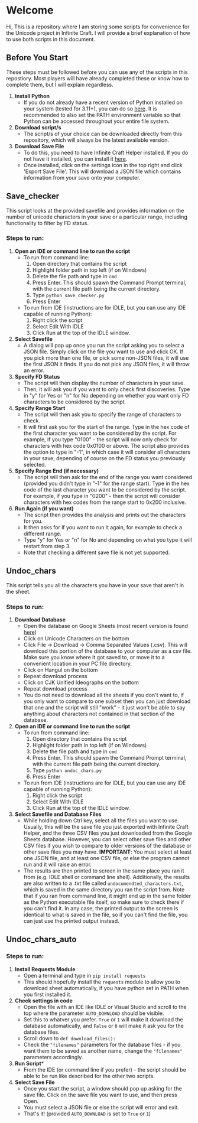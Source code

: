 # Welcome
Hi, This is a repository where I am storing some scripts for convenience for the Unicode project in Infinite Craft. I will provide a brief explanation of how to use both scripts in this document.
## Before You Start
These steps must be followed before you can use any of the scripts in this repostiory. Most players will have already completed these or know how to complete them, but I will explain regardless.
1. **Install Python**
   - If you do not already have a recent version of Python installed on your system (tested for 3.11+), you can do so [here](https://www.python.org/downloads/). It is recommended to also set the PATH environment variable so that Python can be accessed throughout your entire file system.
2. **Download script/s**
   - The script/s of your choice can be downloaded directly from this repository, which will always be the latest available version.
3. **Download Save File**
   - To do this, you need to have Infinite Craft Helper installed. If you do not have it installed, you can install it [here](https://github.com/InfiniteCraftCommunity/userscripts/tree/master/userscripts/InfiniteCraftHelper).
   - Once installed, click on the settings icon in the top right and click 'Export Save File'. This will download a JSON file which contains information from your save onto your computer.
## Save_checker
This script looks at the provided savefile and provides information on the number of unicode characters in your save or a particular range, including functionality to filter by FD status.
### Steps to run:
1. **Open an IDE or command line to run the script**
   - To run from command line:
     1. Open directory that contains the script
     2. Highlight folder path in top left (if on Windows)
     3. Delete the file path and type in `cmd`
     4. Press Enter. This should spawn the Command Prompt terminal, with the current file path being the current directory.
     5. Type `python save_checker.py`
     6. Press Enter
   - To run from IDE (instructions are for IDLE, but you can use any IDE capable of running Python):
     1. Right click the script
     2. Select Edit With IDLE
     3. Click Run at the top of the IDLE window.
2. **Select Savefile**
   - A dialog will pop up once you run the script asking you to select a JSON file. Simply click on the file you want to use and click OK. If you pick more than one file, or pick some non-JSON files, it will use the first JSON it finds. If you do not pick any JSON files, it will throw an error.
3. **Specify FD Status**
   - The script will then display the number of characters in your save.
   - Then, it will ask you if you want to only check first discoveries. Type in "y" for Yes or "n" for No depending on whether you want only FD characters to be considered by the script.
4. **Specify Range Start**
   - The script will then ask you to specify the range of characters to check.
   - It will first ask you for the start of the range. Type in the hex code of the first character you want to be considered by the script. For example, if you type "0100" - the script will now only check for characters with hex code 0x0100 or above. The script also provides the option to type in "-1", in which case it will consider all characters in your save, depending of course on the FD status you previously selected.
5. **Specify Range End (if necessary)**
   - The script will then ask for the end of the range you want considered (provided you didn't type in "-1" for the range start). Type in the hex code of the last character you want to be considered by the script. For example, if you type in "0200" - then the script will consider characters with hex codes from the range start to 0x200 inclusive.
6. **Run Again (if you want)**
   - The script then provides the analysis and prints out the characters for you.
   - It then asks for if you want to run it again, for example to check a different range.
   - Type "y" for Yes or "n" for No and depending on what you type it will restart from step 3.
   - Note that checking a different save file is not yet supported. 
## Undoc_chars
This script tells you all the characters you have in your save that aren't in the sheet.
### Steps to run:
1. **Download Database**
   -  Open the database on Google Sheets (most recent version is found [here](https://docs.google.com/spreadsheets/d/1PRtlXvjbHs4ulct6gSbYc6VYrQegU7HZ5SdhThkHuoY/))
   -  Click on Unicode Characters on the bottom
   -  Click File -> Download -> Comma Separated Values (.csv). This will download this portion of the database to your computer as a csv file. Make sure you know where it got saved to, or move it to a convenient location in your PC file directory.
   -  Click on Hangul on the bottom
   -  Repeat download process
   -  Click on CJK Unified Ideographs on the bottom
   -  Repeat download process
   -  You do not need to download all the sheets if you don't want to, if you only want to compare to one subset then you can just download that one and the script will still "work" - it just won't be able to say anything about characters not contained in that section of the database.
2. **Open an IDE or command line to run the script**
   - To run from command line:
     1. Open directory that contains the script
     2. Highlight folder path in top left (if on Windows)
     3. Delete the file path and type in `cmd`
     4. Press Enter. This should spawn the Command Prompt terminal, with the current file path being the current directory.
     5. Type `python undoc_chars.py`
     6. Press Enter
   - To run from IDE (instructions are for IDLE, but you can use any IDE capable of running Python):
     1. Right click the script
     2. Select Edit With IDLE
     3. Click Run at the top of the IDLE window.
3. **Select Savefile and Database Files**
   - While holding down Ctrl key, select all the files you want to use. Usually, this will be the save file you just exported with Infinite Craft Helper, and the three CSV files you just downloaded from the Google Sheets database. However, you can select other save files and other CSV files if you wish to compare to older versions of the database or other save files you may have. **IMPORTANT**: You must select at least one JSON file, and at least one CSV file, or else the program cannot run and it will raise an error.
   - The results are then printed to screen in the same place you ran it from (e.g. IDLE shell or command line shell). Additionally, the results are also written to a .txt file called `undocumendted_characters.txt`, which is saved in the same directory you ran the script from. Note that if you ran from command line, it might end up in the same folder as the Python executable file itself, so make sure to check there if you can't find it. In any case, the printed output to the screen is identical to what is saved in the file, so if you can't find the file, you can just use the printed output instead.
## Undoc_chars_auto
### Steps to run:
1. **Install Requests Module**
   - Open a terminal and type in `pip install requests`
   - This should hopefully install the `requests` module to allow you to download sheet automatically, if you have python set in PATH when you first installed it.
2. **Check settings in code**
   - Open the file with an IDE like IDLE or Visual Studio and scroll to the top where the parameter `AUTO_DOWNLOAD` should be visible.
   - Set this to whatver you prefer. `True` or `1` will make it download the database automatically, and `False` or `0` will make it ask you for the database files.
   - Scroll down to `def download_files():`
   - Check the `"filenames"` parameters for the database files - if you want them to be saved as another name, change the `"filenames"` parameters accordingly.
3. **Run Script***
   - From the IDE (or command line if you prefer) - the script should be able to be run like described for the other two scripts.
4. **Select Save File**
   - Once you start the script, a window should pop up asking for the save file. Click on the save file you want to use, and then press Open.
   - You must select a JSON file or else the script will error and exit.
   - That's it! (provided `AUTO_DOWNLOAD` is set to `True` or `1`)
